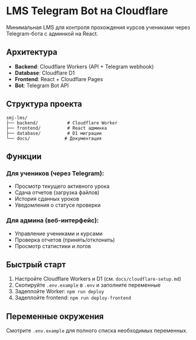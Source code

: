 # LMS Telegram Bot на Cloudflare

Минимальная LMS для контроля прохождения курсов учениками через Telegram-бота с админкой на React.

## Архитектура

- **Backend**: Cloudflare Workers (API + Telegram webhook)
- **Database**: Cloudflare D1 
- **Frontend**: React + Cloudflare Pages
- **Bot**: Telegram Bot API

## Структура проекта

```
smj-lms/
├── backend/           # Cloudflare Worker
├── frontend/          # React админка  
├── database/          # D1 миграции
└── docs/             # Документация
```

## Функции

### Для учеников (через Telegram):
- Просмотр текущего активного урока
- Сдача отчетов (загрузка файлов)
- История сданных уроков
- Уведомления о статусе проверки

### Для админа (веб-интерфейс):
- Управление учениками и курсами
- Проверка отчетов (принять/отклонить)
- Просмотр статистики и логов

## Быстрый старт

1. Настройте Cloudflare Workers и D1 (см. `docs/cloudflare-setup.md`)
2. Скопируйте `.env.example` в `.env` и заполните переменные
3. Задеплойте Worker: `npm run deploy`
4. Задеплойте frontend: `npm run deploy-frontend`

## Переменные окружения

Смотрите `.env.example` для полного списка необходимых переменных. 